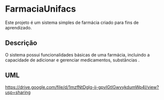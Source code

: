 # FarmaciaUnifacs

Este projeto é um sistema simples de farmácia criado para fins de aprendizado.

## Descrição

O sistema possui funcionalidades básicas de uma farmácia, incluindo a capacidade de adicionar e gerenciar medicamentos, substâncias .

## UML

https://drive.google.com/file/d/1mzfNtDglg-ij-gpvIGtlGwvykdumWp4l/view?usp=sharing
